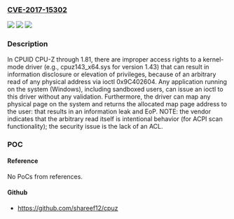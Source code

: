 ### [CVE-2017-15302](https://cve.mitre.org/cgi-bin/cvename.cgi?name=CVE-2017-15302)
![](https://img.shields.io/static/v1?label=Product&message=n%2Fa&color=blue)
![](https://img.shields.io/static/v1?label=Version&message=n%2Fa%20&color=brightgreen)
![](https://img.shields.io/static/v1?label=Vulnerability&message=n%2Fa&color=brightgreen)

### Description

In CPUID CPU-Z through 1.81, there are improper access rights to a kernel-mode driver (e.g., cpuz143_x64.sys for version 1.43) that can result in information disclosure or elevation of privileges, because of an arbitrary read of any physical address via ioctl 0x9C402604. Any application running on the system (Windows), including sandboxed users, can issue an ioctl to this driver without any validation. Furthermore, the driver can map any physical page on the system and returns the allocated map page address to the user: that results in an information leak and EoP. NOTE: the vendor indicates that the arbitrary read itself is intentional behavior (for ACPI scan functionality); the security issue is the lack of an ACL.

### POC

#### Reference
No PoCs from references.

#### Github
- https://github.com/shareef12/cpuz

